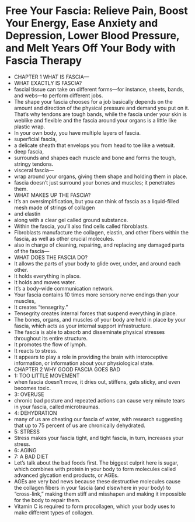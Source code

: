 # Free Your Fascia: Relieve Pain, Boost Your Energy, Ease Anxiety and Depression, Lower Blood Pressure, and Melt Years Off Your Body with Fascia Therapy

- CHAPTER 1 WHAT IS FASCIA—
- WHAT EXACTLY IS FASCIA?
- fascial tissue can take on different forms—for instance, sheets, bands, and webs—to perform different jobs.
- The shape your fascia chooses for a job basically depends on the amount and direction of the physical pressure and demand you put on it. That’s why tendons are tough bands, while the fascia under your skin is weblike and flexible and the fascia around your organs is a little like plastic wrap.
- In your own body, you have multiple layers of fascia.
- superficial fascia,
- a delicate sheath that envelops you from head to toe like a wetsuit.
- deep fascia,
- surrounds and shapes each muscle and bone and forms the tough, stringy tendons.
- visceral fascia—
- wrap around your organs, giving them shape and holding them in place.
- fascia doesn’t just surround your bones and muscles; it penetrates them.
- WHAT MAKES UP THE FASCIA?
- It’s an oversimplification, but you can think of fascia as a liquid-filled mesh made of strings of collagen
- and elastin
- along with a clear gel called ground substance.
- Within the fascia, you’ll also find cells called fibroblasts.
- Fibroblasts manufacture the collagen, elastin, and other fibers within the fascia, as well as other crucial molecules.
- also in charge of cleaning, repairing, and replacing any damaged parts of the fascia—
- WHAT DOES THE FASCIA DO?
- It allows the parts of your body to glide over, under, and around each other.
- It holds everything in place.
- It holds and moves water.
- It’s a body-wide communication network.
- Your fascia contains 10 times more sensory nerve endings than your muscles,
- It creates “tensegrity.”
- Tensegrity creates internal forces that suspend everything in place.
- The bones, organs, and muscles of your body are held in place by your fascia, which acts as your internal support infrastructure.
- The fascia is able to absorb and disseminate physical stresses throughout its entire structure.
- It promotes the flow of lymph.
- It reacts to stress.
- It appears to play a role in providing the brain with interoceptive information, or information about your physiological state.
- CHAPTER 2 WHY GOOD FASCIA GOES BAD
- 1: TOO LITTLE MOVEMENT
- when fascia doesn’t move, it dries out, stiffens, gets sticky, and even becomes toxic.
- 3: OVERUSE
- chronic bad posture and repeated actions can cause very minute tears in your fascia, called microtraumas.
- 4: DEHYDRATION
- many of us are cheating our fascia of water, with research suggesting that up to 75 percent of us are chronically dehydrated.
- 5: STRESS
- Stress makes your fascia tight, and tight fascia, in turn, increases your stress.
- 6: AGING
- 7: A BAD DIET
- Let’s talk about the bad foods first. The biggest culprit here is sugar, which combines with protein in your body to form molecules called advanced glycation end products, or AGEs.
- AGEs are very bad news because these destructive molecules cause the collagen fibers in your fascia (and elsewhere in your body) to “cross-link,” making them stiff and misshapen and making it impossible for the body to repair them.
- Vitamin C is required to form procollagen, which your body uses to make different types of collagen.
